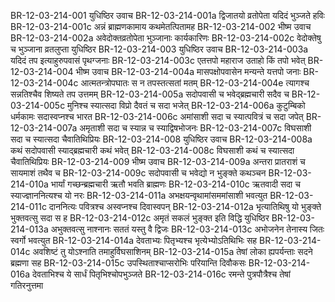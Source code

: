 BR-12-03-214-001  	युधिष्ठिर उवाच
BR-12-03-214-001a	द्विजातयो व्रतोपेता यदिदं भुञ्जते हविः
BR-12-03-214-001c	अन्नं ब्राह्मणकामाय कथमेतत्पितामह
BR-12-03-214-002  	भीष्म उवाच
BR-12-03-214-002a	अवेदोक्तव्रतोपेता भुञ्जानाः कार्यकारिणः
BR-12-03-214-002c	वेदोक्तेषु च भुञ्जाना व्रतलुप्ता युधिष्ठिर
BR-12-03-214-003  	युधिष्ठिर उवाच
BR-12-03-214-003a	यदिदं तप इत्याहुरुपवासं पृथग्जनाः
BR-12-03-214-003c	एतत्तपो महाराज उताहो किं तपो भवेत्
BR-12-03-214-004  	भीष्म उवाच
BR-12-03-214-004a	मासपक्षोपवासेन मन्यन्ते यत्तपो जनाः
BR-12-03-214-004c	आत्मतन्त्रोपघातः स न तपस्तत्सतां मतम्
BR-12-03-214-004e	त्यागश्च सन्नतिश्चैव शिष्यते तप उत्तमम्
BR-12-03-214-005a	सदोपवासी च भवेद्ब्रह्मचारी सदैव च
BR-12-03-214-005c	मुनिश्च स्यात्सदा विप्रो दैवतं च सदा भजेत्
BR-12-03-214-006a	कुटुम्बिको धर्मकामः सदास्वप्नश्च भारत
BR-12-03-214-006c	अमांसाशी सदा च स्यात्पवित्रं च सदा जपेत्
BR-12-03-214-007a	अमृताशी सदा च स्यान्न च स्याद्विषभोजनः
BR-12-03-214-007c	विघसाशी सदा च स्यात्सदा चैवातिथिप्रियः
BR-12-03-214-008  	युधिष्ठिर उवाच
BR-12-03-214-008a	कथं सदोपवासी स्याद्ब्रह्मचारी कथं भवेत्
BR-12-03-214-008c	विघसाशी कथं च स्यात्सदा चैवातिथिप्रियः
BR-12-03-214-009  	भीष्म उवाच
BR-12-03-214-009a	अन्तरा प्रातराशं च सायमाशं तथैव च
BR-12-03-214-009c	सदोपवासी च भवेद्यो न भुङ्क्ते कथञ्चन
BR-12-03-214-010a	भार्यां गच्छन्ब्रह्मचारी ऋतौ भवति ब्राह्मणः
BR-12-03-214-010c	ऋतवादी सदा च स्याज्ज्ञाननित्यश्च यो नरः
BR-12-03-214-011a	अभक्षयन्वृथामांसममांसाशी भवत्युत
BR-12-03-214-011c	दाननित्यः पवित्रश्च अस्वप्नश्च दिवास्वपन्
BR-12-03-214-012a	भृत्यातिथिषु यो भुङ्क्ते भुक्तवत्सु सदा स ह
BR-12-03-214-012c	अमृतं सकलं भुङ्क्त इति विद्धि युधिष्ठिर
BR-12-03-214-013a	अभुक्तवत्सु नाश्नानः सततं यस्तु वै द्विजः
BR-12-03-214-013c	अभोजनेन तेनास्य जितः स्वर्गो भवत्युत
BR-12-03-214-014a	देवताभ्यः पितृभ्यश्च भृत्येभ्योऽतिथिभिः सह
BR-12-03-214-014c	अवशिष्टं तु योऽश्नाति तमाहुर्विघसाशिनम्
BR-12-03-214-015a	तेषां लोका ह्यपर्यन्ताः सदने ब्रह्मणा सह
BR-12-03-214-015c	उपस्थिताश्चाप्सरोभिः परियान्ति दिवौकसः
BR-12-03-214-016a	देवताभिश्च ये सार्धं पितृभिश्चोपभुञ्जते
BR-12-03-214-016c	रमन्ते पुत्रपौत्रैश्च तेषां गतिरनुत्तमा

